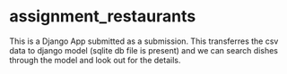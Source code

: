 # assignment_restaurants
This is a Django App submitted as a submission. This transferres the csv data to django model (sqlite db file is present) and we can search dishes through the model and look out for the details.
